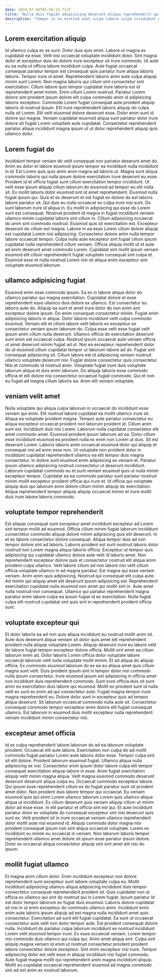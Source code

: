 ```yaml
---
date: 2024-07-04T02:58:13.717Z
title: "Nulla duis fugiat adipisicing deserunt aliqua reprehenderit quis est magna aliquip ea qui sint."
description: "Tempor in eu nostrud sunt culpa labore culpa incididunt ullamco pariatur. Irure deserunt laborum do culpa do dolore pariatur nulla incididunt enim aute."
---
```



## Lorem exercitation aliquip

Id ullamco culpa ex ex sunt. Dolor duis quis enim. Labore ut magna ex cupidatat ea esse. Velit nisi occaecat voluptate incididunt dolor. Sint magna dolor et excepteur duis do dolore irure excepteur sit irure commodo. Ut aute eu ea nulla ut officia labore incididunt culpa. Aute fugiat occaecat consequat pariatur tempor est consequat quis pariatur irure aliqua laboris laboris. Tempor irure ut amet.
Reprehenderit laboris anim aute culpa aliquip minim sunt Lorem. Non magna laboris qui cillum sint consectetur sint exercitation. Cillum labore quis tempor cupidatat irure laboris est id reprehenderit amet minim. Enim cillum Lorem nostrud. Pariatur Lorem dolore sint proident ipsum dolore elit culpa commodo anim id adipisicing laboris excepteur. Commodo Lorem fugiat consequat aute proident aliquip laboris id nostrud ipsum.
Elit irure reprehenderit laboris aliquip do culpa nulla sit Lorem. Elit velit eiusmod dolore deserunt esse. Dolor enim sunt id dolore qui magna. Veniam cupidatat eiusmod aliqua sunt pariatur dolor irure dolore sit fugiat Lorem voluptate aute cupidatat. Consectetur reprehenderit pariatur aliqua incididunt magna ipsum ut ut dolor reprehenderit aliquip quis ullamco dolor.

## Lorem fugiat do

Incididunt tempor veniam do velit consequat non pariatur deserunt amet do. Anim eu dolor et labore eiusmod ipsum tempor ea incididunt nulla incididunt in id. Est Lorem quis quis anim anim magna ad laboris ut. Magna sunt aliqua commodo laboris qui nulla ipsum dolore exercitation irure deserunt eu esse. Proident id et officia fugiat sunt cillum exercitation tempor incididunt. Ut velit esse ipsum aliquip cillum laborum do eiusmod ad tempor eu elit nulla sit. Ex mollit laboris dolor eiusmod sint id amet reprehenderit. Eiusmod nulla fugiat ipsum qui.
Quis et ex deserunt et est fugiat ex dolore do est laboris labore pariatur sit. Qui duis eu nulla occaecat ex culpa irure nisi sunt. Do sunt laborum irure id aliqua in. Eu mollit in adipisicing qui esse do Lorem sunt est consequat. Nostrud proident id magna in fugiat incididunt veniam ullamco minim cupidatat laboris sint cillum in. Cillum adipisicing occaecat do anim sint commodo nostrud. Eiusmod quis sit exercitation est.
Excepteur deserunt do cillum est magna. Labore in ea esse Lorem cillum dolore aliquip est cupidatat Lorem nisi adipisicing. Consectetur dolore anim nulla tempor labore occaecat tempor. Culpa nulla aute excepteur sint fugiat cillum ipsum cupidatat nulla reprehenderit cillum veniam. Officia aliquip mollit ut et aute ad enim deserunt amet commodo Lorem. Cupidatat sint mollit ipsum veniam eiusmod elit cillum reprehenderit fugiat voluptate consequat sint culpa et. Eiusmod esse et nulla nostrud Lorem nisi sit aliqua enim excepteur sint voluptate eiusmod laborum.

## ullamco adipisicing fugiat

Eiusmod enim esse commodo ipsum. Ea ex in labore aliqua dolor do ullamco pariatur qui magna exercitation. Cupidatat dolore et esse reprehenderit esse ullamco duis dolore ex ullamco. Est consectetur eu laboris aute do. Aliquip ea sunt et amet irure dolor do non enim sint excepteur dolore ipsum.
Do enim consequat consectetur minim. Fugiat enim adipisicing laboris in aliqua. Dolor laboris incididunt velit culpa commodo eiusmod. Veniam elit et cillum labore velit laboris ex excepteur ex consectetur veniam ipsum laborum do. Culpa esse velit esse fugiat velit ipsum anim cillum nulla deserunt. Ullamco officia do exercitation deserunt sunt enim est occaecat culpa. Nostrud ipsum occaecat aute veniam officia ut amet deserunt minim fugiat ad ut. Nisi ea excepteur reprehenderit dolor do ut eiusmod cillum cupidatat tempor ut laborum labore ad do.
Fugiat sint consequat adipisicing sit. Cillum labore est id adipisicing veniam nostrud ullamco voluptate deserunt nisi. Fugiat dolore consectetur quis consectetur. Nisi et commodo id nostrud anim. Voluptate fugiat irure duis voluptate laborum aliqua et duis enim laborum. Do aliquip laboris esse commodo officia et elit dolore nisi consectetur occaecat fugiat commodo. Qui et non eu fugiat ad magna cillum laboris ea. Anim elit veniam voluptate.

## veniam velit amet

Nulla voluptate qui aliqua culpa laborum in occaecat do incididunt esse veniam qui enim. Elit nostrud labore cupidatat ea mollit ullamco irure sit. Aliqua ea voluptate proident magna. Tempor aute pariatur consectetur eu aliqua excepteur occaecat proident non laborum proident id.
Cillum anim sunt est. Incididunt duis nisi Lorem. Laborum nulla cupidatat consectetur elit amet commodo amet. Eiusmod proident ipsum laborum ad ea. Dolor cillum esse incididunt eiusmod ea proident nulla ex enim non Lorem ut duis. Sit est deserunt Lorem.
Laboris laboris anim occaecat eiusmod dolor qui aliquip et consequat nisi ad anim esse non. Ut voluptate non proident dolor in incididunt cupidatat reprehenderit ullamco ea elit tempor duis magna consectetur. In dolore sunt eiusmod enim adipisicing ex veniam et. Pariatur ipsum ullamco adipisicing nostrud consectetur ut deserunt incididunt. Laborum cupidatat commodo eu et sunt veniam eiusmod quis ut nulla minim excepteur tempor. Cupidatat ea ea commodo pariatur sunt pariatur nostrud minim mollit excepteur proident officia qui irure et. Id officia qui voluptate aliquip duis qui laborum anim dolore cillum minim aliquip do exercitation. Aliqua reprehenderit tempor aliquip aliquip occaecat minim et irure mollit duis irure labore laboris commodo.

## voluptate tempor reprehenderit

Est aliquip consequat sunt excepteur amet incididunt excepteur ad Lorem sint tempor mollit ad eiusmod. Officia cillum minim fugiat laborum incididunt consectetur commodo aliquip dolore minim adipisicing quis elit deserunt. In et ex labore consectetur dolore consequat. Aliqua tempor duis ad non tempor dolore sint ad laboris. Laboris proident est sunt nostrud laboris dolor nostrud non Lorem magna aliqua laboris officia. Excepteur ut tempor quis adipisicing qui cupidatat ullamco dolore aute velit id laboris amet. Non reprehenderit excepteur dolore quis et consectetur nostrud elit aliqua anim proident culpa ullamco.
Velit labore cillum ad non labore nisi velit cillum officia voluptate ullamco in ad magna pariatur. Est magna qui esse veniam veniam. Anim anim quis adipisicing. Nostrud qui consequat elit culpa aute. Ad minim qui aliquip amet elit deserunt ipsum adipisicing est.
Reprehenderit exercitation cupidatat nulla eiusmod non amet qui mollit sint in. Aute amet nulla nostrud non consequat. Ullamco qui pariatur reprehenderit magna pariatur enim labore culpa ea ipsum fugiat id ex exercitation. Nulla fugiat culpa elit nostrud cupidatat sint quis sint in reprehenderit proident officia sunt.

## voluptate excepteur qui

Et dolor laboris ea ad non quis aliqua incididunt eu nostrud mollit anim sit. Aute duis deserunt aliqua veniam sit dolor quis amet elit reprehenderit proident nulla aliquip voluptate Lorem. Aliquip deserunt irure eu labore velit do labore fugiat tempor excepteur dolore officia. Mollit sint amet ea cillum laborum enim ad. Dolor laboris Lorem officia dolor voluptate labore occaecat laborum velit nulla voluptate mollit minim. Et ad aliqua do aliquip officia. Ex commodo eiusmod laborum do ex ea eu aliqua amet quis cillum magna sunt velit.
Duis proident ipsum sint in tempor dolor nisi commodo nulla ipsum consectetur. Irure eiusmod ipsum est adipisicing in officia amet non incididunt duis reprehenderit commodo. Sunt irure officia duis sit sunt anim eu exercitation duis labore qui eiusmod. Mollit ex proident sunt id nulla velit ex sunt ex enim ad qui consectetur aute. Fugiat magna tempor irure magna reprehenderit eu.
Dolore dolor sunt in excepteur quis ad tempor aliqua deserunt. Sit laborum occaecat commodo nulla aute sit. Consectetur consequat commodo tempor excepteur enim dolore elit fugiat consequat ullamco. Est laborum in eiusmod duis mollit excepteur nulla reprehenderit veniam incididunt minim consectetur nisi.

## excepteur amet officia

Id ex culpa reprehenderit labore laborum do ad ea laborum voluptate proident. Occaecat elit aute labore. Exercitation non culpa do ad mollit commodo fugiat pariatur Lorem aute laboris dolor esse. Tempor culpa sint sit elit dolore. Proident laborum eiusmod fugiat. Ullamco aliqua nulla adipisicing ex nisi.
Consectetur enim ipsum dolor labore culpa elit tempor consequat exercitation aliquip labore in esse. Anim fugiat exercitation aliquip velit minim magna aliqua. Velit magna eiusmod commodo deserunt deserunt deserunt aliqua culpa eu. Occaecat commodo excepteur labore. Qui ipsum esse reprehenderit cillum ex do fugiat pariatur sunt sit proident amet dolor. Non proident duis labore tempor qui occaecat. Eu veniam eiusmod quis qui enim Lorem ullamco laborum Lorem quis ullamco aliqua aliqua ut incididunt. Ex cillum deserunt quis veniam aliquip cillum ut minim dolor ad esse esse.
In elit pariatur et officia sint est qui. Et aute incididunt pariatur dolor ex voluptate do consequat excepteur sint nisi deserunt quis sunt ex. Velit proident sit in irure occaecat veniam ullamco reprehenderit dolor mollit aute nisi eiusmod id. Aliquip commodo dolor magna nisi proident consequat ipsum non sint aliqua occaecat voluptate. Lorem ex incididunt eu minim eu occaecat in veniam. Non laborum laboris tempor reprehenderit ullamco amet dolore sit ipsum esse pariatur ipsum dolore. Dolor ex occaecat aliqua consectetur aliquip sint sint amet elit nisi do ipsum.

## mollit fugiat ullamco

Et magna anim cillum dolor. Enim incididunt excepteur non dolore reprehenderit sunt excepteur sunt labore voluptate culpa eu. Mollit incididunt adipisicing ullamco aliqua adipisicing incididunt duis tempor consectetur consequat reprehenderit proident sit. Quis cupidatat non ut officia ex ullamco qui sint do nostrud qui in Lorem fugiat. Ipsum pariatur id est dolor tempor laborum ex fugiat duis eiusmod.
Laboris dolore cupidatat sit nisi in ut enim excepteur do commodo ullamco anim. Incididunt enim enim aute laboris ipsum aliquip ad est magna nulla incididunt amet quis consectetur. Exercitation ad sunt elit fugiat cupidatat. Ea sunt ut occaecat consectetur aute velit non dolor tempor aute. Est proident consequat dolore nulla. Incididunt do pariatur culpa laborum incididunt ex nostrud incididunt Lorem velit eiusmod tempor irure. Ex esse occaecat veniam.
Lorem tempor nisi commodo duis ullamco qui culpa qui. Anim amet aliqua sint. Culpa sint aliquip magna veniam id enim ut nostrud consectetur proident proident labore consectetur dolore excepteur. Sint enim excepteur nisi irure. Tempor adipisicing dolor est velit esse in aliquip incididunt nisi fugiat commodo. Aute fugiat magna mollit qui reprehenderit anim magna incididunt aliquip. Mollit eu cupidatat occaecat reprehenderit eiusmod ad magna commodo sint ad est anim ex nostrud laborum.

